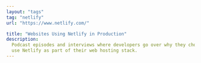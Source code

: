 ```yaml
---
layout: "tags"
tag: "netlify"
url: "https://www.netlify.com/"

title: "Websites Using Netlify in Production"
description:
  Podcast episodes and interviews where developers go over why they chose to
  use Netlify as part of their web hosting stack.
---
```


